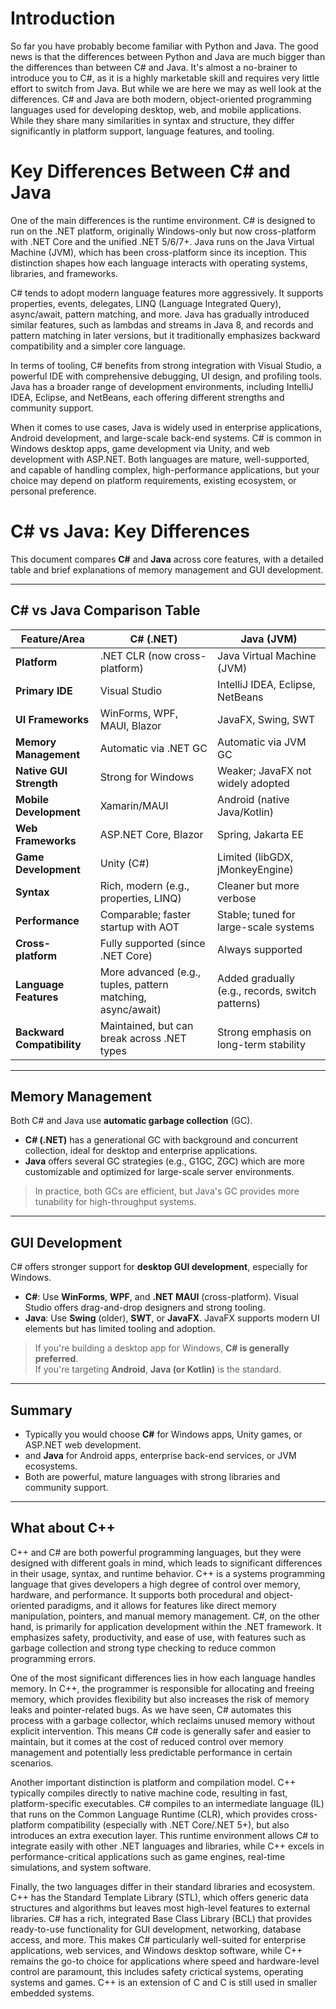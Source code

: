 # Introduction

So far you have probably become familiar with Python and Java. The good news is that the differences between Python and Java are much bigger than the differences than between C# and Java. It's almost a no-brainer to introduce you to C#, as it is a highly marketable skill and requires very little effort to switch from Java. But while we are here we may as well look at the differences.
C# and Java are both modern, object-oriented programming languages used for developing desktop, web, and mobile applications. While they share many similarities in syntax and structure, they differ significantly in platform support, language features, and tooling.

# Key Differences Between C# and Java
One of the main differences is the runtime environment. C# is designed to run on the .NET platform, originally Windows-only but now cross-platform with .NET Core and the unified .NET 5/6/7+. Java runs on the Java Virtual Machine (JVM), which has been cross-platform since its inception. This distinction shapes how each language interacts with operating systems, libraries, and frameworks.

C# tends to adopt modern language features more aggressively. It supports properties, events, delegates, LINQ (Language Integrated Query), async/await, pattern matching, and more. Java has gradually introduced similar features, such as lambdas and streams in Java 8, and records and pattern matching in later versions, but it traditionally emphasizes backward compatibility and a simpler core language.

In terms of tooling, C# benefits from strong integration with Visual Studio, a powerful IDE with comprehensive debugging, UI design, and profiling tools. Java has a broader range of development environments, including IntelliJ IDEA, Eclipse, and NetBeans, each offering different strengths and community support.

When it comes to use cases, Java is widely used in enterprise applications, Android development, and large-scale back-end systems. C# is common in Windows desktop apps, game development via Unity, and web development with ASP.NET. Both languages are mature, well-supported, and capable of handling complex, high-performance applications, but your choice may depend on platform requirements, existing ecosystem, or personal preference.

# C# vs Java: Key Differences

This document compares **C#** and **Java** across core features, with a detailed table and brief explanations of memory management and GUI development.

---

## C# vs Java Comparison Table

| Feature/Area              | **C# (.NET)**                             | **Java (JVM)**                           |
|---------------------------|-------------------------------------------|-------------------------------------------|
| **Platform**              | .NET CLR (now cross-platform)             | Java Virtual Machine (JVM)                |
| **Primary IDE**           | Visual Studio                             | IntelliJ IDEA, Eclipse, NetBeans          |
| **UI Frameworks**         | WinForms, WPF, MAUI, Blazor               | JavaFX, Swing, SWT                        |
| **Memory Management**     | Automatic via .NET GC                     | Automatic via JVM GC                      |
| **Native GUI Strength**   | Strong for Windows                        | Weaker; JavaFX not widely adopted         |
| **Mobile Development**    | Xamarin/MAUI                              | Android (native Java/Kotlin)              |
| **Web Frameworks**        | ASP.NET Core, Blazor                      | Spring, Jakarta EE                        |
| **Game Development**      | Unity (C#)                                | Limited (libGDX, jMonkeyEngine)           |
| **Syntax**                | Rich, modern (e.g., properties, LINQ)     | Cleaner but more verbose                  |
| **Performance**           | Comparable; faster startup with AOT       | Stable; tuned for large-scale systems     |
| **Cross-platform**        | Fully supported (since .NET Core)         | Always supported                          |
| **Language Features**     | More advanced (e.g., tuples, pattern matching, async/await) | Added gradually (e.g., records, switch patterns) |
| **Backward Compatibility**| Maintained, but can break across .NET types | Strong emphasis on long-term stability   |

---

## Memory Management

Both C# and Java use **automatic garbage collection** (GC). 

- **C# (.NET)** has a generational GC with background and concurrent collection, ideal for desktop and enterprise applications.
- **Java** offers several GC strategies (e.g., G1GC, ZGC) which are more customizable and optimized for large-scale server environments.

> In practice, both GCs are efficient, but Java's GC provides more tunability for high-throughput systems.

---

## GUI Development

C# offers stronger support for **desktop GUI development**, especially for Windows.

- **C#**: Use **WinForms**, **WPF**, and **.NET MAUI** (cross-platform). Visual Studio offers drag-and-drop designers and strong tooling.
- **Java**: Use **Swing** (older), **SWT**, or **JavaFX**. JavaFX supports modern UI elements but has limited tooling and adoption.

> If you're building a desktop app for Windows, **C# is generally preferred**.  
> If you're targeting **Android**, **Java (or Kotlin)** is the standard.

---

## Summary

- Typically you would choose **C#** for Windows apps, Unity games, or ASP.NET web development.
- and **Java** for Android apps, enterprise back-end services, or JVM ecosystems.
- Both are powerful, mature languages with strong libraries and community support.

---
## What about C++
C++ and C# are both powerful programming languages, but they were designed with different goals in mind, which leads to significant differences in their usage, syntax, and runtime behavior. C++ is a systems programming language that gives developers a high degree of control over memory, hardware, and performance. It supports both procedural and object-oriented paradigms, and it allows for features like direct memory manipulation, pointers, and manual memory management. C#, on the other hand, is primarily for application development within the .NET framework. It emphasizes safety, productivity, and ease of use, with features such as garbage collection and strong type checking to reduce common programming errors.

One of the most significant differences lies in how each language handles memory. In C++, the programmer is responsible for allocating and freeing memory, which provides flexibility but also increases the risk of memory leaks and pointer-related bugs. As we have seen, C# automates this process with a garbage collector, which reclaims unused memory without explicit intervention. This means C# code is generally safer and easier to maintain, but it comes at the cost of reduced control over memory management and potentially less predictable performance in certain scenarios.

Another important distinction is platform and compilation model. C++ typically compiles directly to native machine code, resulting in fast, platform-specific executables. C# compiles to an intermediate language (IL) that runs on the Common Language Runtime (CLR), which provides cross-platform compatibility (especially with .NET Core/.NET 5+), but also introduces an extra execution layer. This runtime environment allows C# to integrate easily with other .NET languages and libraries, while C++ excels in performance-critical applications such as game engines, real-time simulations, and system software.

Finally, the two languages differ in their standard libraries and ecosystem. C++ has the Standard Template Library (STL), which offers generic data structures and algorithms but leaves most high-level features to external libraries. C# has a rich, integrated Base Class Library (BCL) that provides ready-to-use functionality for GUI development, networking, database access, and more. This makes C# particularly well-suited for enterprise applications, web services, and Windows desktop software, while C++ remains the go-to choice for applications where speed and hardware-level control are paramount, this includes safety crictical systems, operating systems and games. C++ is an extension of C and C is still used in smaller embedded systems.



